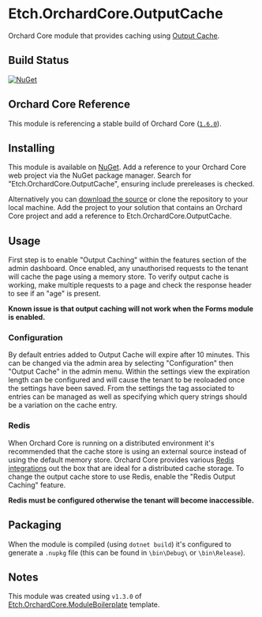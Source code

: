 # Etch.OrchardCore.OutputCache

Orchard Core module that provides caching using [Output Cache](https://learn.microsoft.com/en-us/aspnet/core/performance/caching/overview?view=aspnetcore-7.0#output-caching).

## Build Status

[![NuGet](https://img.shields.io/nuget/v/Etch.OrchardCore.OutputCache.svg)](https://www.nuget.org/packages/Etch.OrchardCore.OutputCache)

## Orchard Core Reference

This module is referencing a stable build of Orchard Core ([`1.6.0`](https://www.nuget.org/packages/OrchardCore.Module.Targets/1.6.0)).

## Installing

This module is available on [NuGet](https://www.nuget.org/packages/Etch.OrchardCore.OutputCache). Add a reference to your Orchard Core web project via the NuGet package manager. Search for "Etch.OrchardCore.OutputCache", ensuring include prereleases is checked.

Alternatively you can [download the source](https://github.com/etchuk/Etch.OrchardCore.OutputCache/archive/master.zip) or clone the repository to your local machine. Add the project to your solution that contains an Orchard Core project and add a reference to Etch.OrchardCore.OutputCache.

## Usage

First step is to enable "Output Caching" within the features section of the admin dashboard. Once enabled, any unauthorised requests to the tenant will cache the page using a memory store. To verify output cache is working, make multiple requests to a page and check the response header to see if an "age" is present.

**Known issue is that output caching will not work when the Forms module is enabled.**

### Configuration

By default entries added to Output Cache will expire after 10 minutes. This can be changed via the admin area by selecting "Configuration" then "Output Cache" in the admin menu. Within the settings view the expiration length can be configured and will cause the tenant to be reoloaded once the settings have been saved. From the settings the tag associated to entries can be managed as well as specifying which query strings should be a variation on the cache entry.

### Redis

When Orchard Core is running on a distributed environment it's recommended that the cache store is using an external source instead of using the default memory store. Orchard Core provides various [Redis integrations](https://docs.orchardcore.net/en/latest/docs/reference/modules/Redis/) out the box that are ideal for a distributed cache storage. To change the output cache store to use Redis, enable the "Redis Output Caching" feature. 

**Redis must be configured otherwise the tenant will become inaccessible.**

## Packaging

When the module is compiled (using `dotnet build`) it's configured to generate a `.nupkg` file (this can be found in `\bin\Debug\` or `\bin\Release`).

## Notes

This module was created using `v1.3.0` of [Etch.OrchardCore.ModuleBoilerplate](https://github.com/EtchUK/Etch.OrchardCore.ModuleBoilerplate) template.
